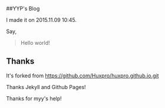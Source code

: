 ##YYP's Blog

I made it on 2015.11.09 10:45.

Say,

>Hello world!


## Thanks

It's forked from https://github.com/Huxpro/huxpro.github.io.git

Thanks Jekyll and Github Pages!

Thanks for myy's help!
